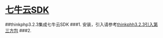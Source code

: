 # [七牛云SDK](http://developer.qiniu.com/code/v7/sdk/php.html)
##thinkphp3.2.3集成七牛云SDK
###1. 安装，引入请参考[thinkphh3.2.3引入第三方包](./tpkuang_jia_yin_ru_di_san_fang_bao.md)
###2. 